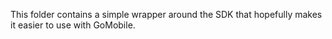This folder contains a simple wrapper around the SDK that hopefully makes it
easier to use with GoMobile.
